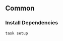 <!-- Space: Projects -->
<!-- Parent: Resume -->
<!-- Title: Examples Resume -->
<!-- Label: Examples -->
<!-- Include: ./../disclaimer.md -->
<!-- Include: ac:toc -->

## Common

### Install Dependencies

```bash
task setup
```
